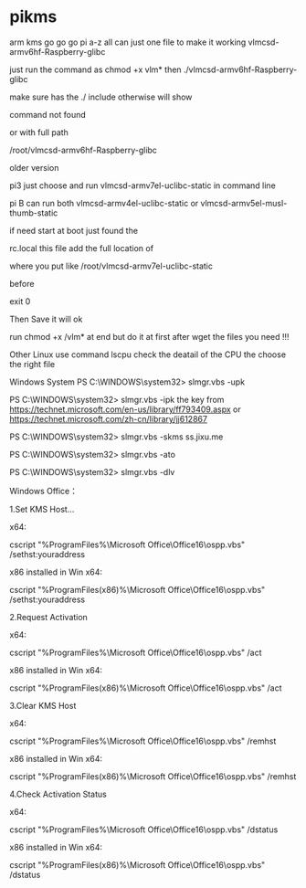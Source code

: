 # pikms
arm kms go go go
pi a-z
all can just one file to make it working
vlmcsd-armv6hf-Raspberry-glibc

just run the command as
chmod +x vlm*
then
./vlmcsd-armv6hf-Raspberry-glibc

make sure has the ./ include otherwise will show

command not found

or with full path

/root/vlmcsd-armv6hf-Raspberry-glibc


older version


pi3 just choose 
and run vlmcsd-armv7el-uclibc-static in command line

pi B 
can run both vlmcsd-armv4el-uclibc-static or vlmcsd-armv5el-musl-thumb-static

if need start at boot just found the 

rc.local this file add the full location of 

where you put like 
/root/vlmcsd-armv7el-uclibc-static 

before

exit 0 

Then Save it will ok


run chmod +x /vlm* at end but do it at first after wget the files you need !!!

Other Linux use command lscpu check the deatail of the CPU the choose the right file


Windows System
PS C:\WINDOWS\system32> slmgr.vbs -upk

PS C:\WINDOWS\system32> slmgr.vbs -ipk  the key from https://technet.microsoft.com/en-us/library/ff793409.aspx
or https://technet.microsoft.com/zh-cn/library/jj612867

PS C:\WINDOWS\system32> slmgr.vbs -skms ss.jixu.me

PS C:\WINDOWS\system32> slmgr.vbs -ato

PS C:\WINDOWS\system32> slmgr.vbs -dlv



Windows Office：

1.Set KMS Host...

x64:

cscript "%ProgramFiles%\Microsoft Office\Office16\ospp.vbs" /sethst:youraddress

x86 installed in Win x64:

cscript "%ProgramFiles(x86)%\Microsoft Office\Office16\ospp.vbs" /sethst:youraddress


2.Request Activation

x64:

cscript "%ProgramFiles%\Microsoft Office\Office16\ospp.vbs" /act

x86 installed in Win x64:

cscript "%ProgramFiles(x86)%\Microsoft Office\Office16\ospp.vbs" /act


3.Clear KMS Host

x64:

cscript "%ProgramFiles%\Microsoft Office\Office16\ospp.vbs" /remhst

x86 installed in Win x64:

cscript "%ProgramFiles(x86)%\Microsoft Office\Office16\ospp.vbs" /remhst

4.Check Activation Status

x64:

cscript "%ProgramFiles%\Microsoft Office\Office16\ospp.vbs" /dstatus

x86 installed in Win x64:

cscript "%ProgramFiles(x86)%\Microsoft Office\Office16\ospp.vbs" /dstatus

